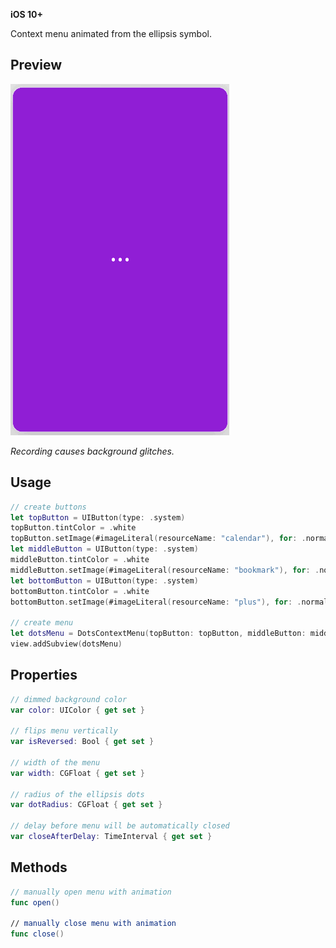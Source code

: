 **iOS 10+**

Context menu animated from the ellipsis symbol.

## Preview

![Preview](preview.gif)

*Recording causes background glitches.*

## Usage

```swift
// create buttons
let topButton = UIButton(type: .system)
topButton.tintColor = .white
topButton.setImage(#imageLiteral(resourceName: "calendar"), for: .normal)
let middleButton = UIButton(type: .system)
middleButton.tintColor = .white
middleButton.setImage(#imageLiteral(resourceName: "bookmark"), for: .normal)
let bottomButton = UIButton(type: .system)
bottomButton.tintColor = .white
bottomButton.setImage(#imageLiteral(resourceName: "plus"), for: .normal)

// create menu
let dotsMenu = DotsContextMenu(topButton: topButton, middleButton: middleButton, bottomButton: bottomButton)
view.addSubview(dotsMenu)
```

## Properties

```swift
// dimmed background color
var color: UIColor { get set }

// flips menu vertically
var isReversed: Bool { get set }

// width of the menu
var width: CGFloat { get set }

// radius of the ellipsis dots
var dotRadius: CGFloat { get set }

// delay before menu will be automatically closed
var closeAfterDelay: TimeInterval { get set }
```

## Methods

```swift
// manually open menu with animation
func open()

// manually close menu with animation
func close()
```
